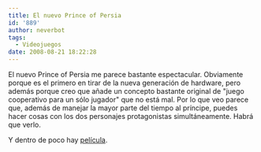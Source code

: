 ```yaml
---
title: El nuevo Prince of Persia
id: '889'
author: neverbot
tags:
  - Videojuegos
date: 2008-08-21 18:22:28
---
```


El nuevo Prince of Persia me parece bastante espectacular. Obviamente porque es el primero en tirar de la nueva generación de hardware, pero además porque creo que añade un concepto bastante original de "juego cooperativo para un sólo jugador" que no está mal. Por lo que veo parece que, además de manejar la mayor parte del tiempo al príncipe, puedes hacer cosas con los dos personajes protagonistas simultáneamente. Habrá que verlo.

Y dentro de poco hay [película](http://www.imdb.com/title/tt0473075/).
